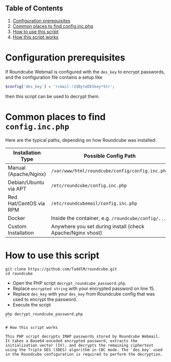 ## Table of Contents

1. [Configuration prerequisites](#Configuration-prerequisites)
2. [Common places to find config.inc.php](#Common-places-to-find-config.inc.php)
3. [How to use this script](#How-to-use-this-script)
4. [How this script works](#How-this-script-works)

# Configuration prerequisites

If Roundcube Webmail is configured with the `des_key` to encrypt passwords, and the configuration file contains a setup like
```php
$config['des_key'] = 'rcmail-!24ByteDESkey*Str';
```
then this script can be used to decrypt them.

# Common places to find `config.inc.php`

Here are the typical paths, depending on how Roundcube was installed:

| Installation Type      | Possible Config Path                                       |
| ---------------------- | ---------------------------------------------------------- |
| Manual (Apache/Nginx)  | `/var/www/html/roundcube/config/config.inc.php`            |
| Debian/Ubuntu via APT  | `/etc/roundcube/config.inc.php`                            |
| Red Hat/CentOS via RPM | `/etc/roundcubemail/config.inc.php`                        |
| Docker                 | Inside the container, e.g. `/roundcube/config/...`         |
| Custom Installation    | Anywhere you set during install (check Apache/Nginx vhost) |

# How to use this script
```shell
git clone https://github.com/TaddlM/roundcube.git
cd roundcube
```

- Open the PHP script `decrypt_roundcube_password.php`.
- Replace `encrypted string` with your encrypted password on line 15.
- Replace `des_key` with your `des_key` from Roundcube config that was used to encrypt the password.
- Execute the script
```shell
php decrypt_roundcube_password.php
``

# How this script works

This PHP script decrypts IMAP passwords stored by Roundcube Webmail. It takes a Base64-encoded encrypted password, extracts the initialization vector (IV), and decrypts the remaining ciphertext using the Triple DES (3DES) algorithm in CBC mode. The `des_key` used in the Roundcube configuration is required to perform the decryption.
